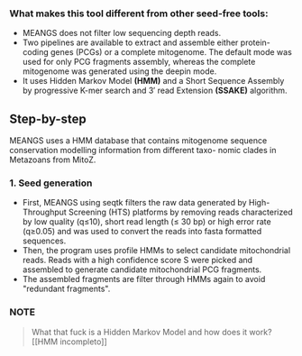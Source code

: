 
### What makes this tool different from other seed-free tools:
+ MEANGS does not filter low sequencing depth reads.
+ Two pipelines are available to extract and assemble either protein-coding genes (PCGs) or a complete mitogenome. The default mode was used for only PCG fragments assembly, whereas the complete mitogenome was generated using the deepin mode.
+ It uses Hidden Markov Model **(HMM)** and a Short Sequence Assembly by progressive K-mer search and 3′ read Extension **(SSAKE)** algorithm.

## Step-by-step

MEANGS uses a HMM database that contains mitogenome sequence conservation modelling information from different taxo- nomic clades in Metazoans from MitoZ.

### 1. Seed generation

+ First, MEANGS using seqtk filters the raw data generated by High-Throughput Screening (HTS) platforms by removing reads characterized by low quality (q≤10), short read length (≤ 30 bp) or high error rate (q≥0.05) and was used to convert the reads into fasta formatted sequences.
+ Then, the program uses profile HMMs to select candidate mitochondrial reads. Reads with a high confidence score S were picked and assembled to generate candidate mitochondrial PCG fragments.
+ The assembled fragments are filter through HMMs again to avoid "redundant fragments".

### NOTE 
> What that fuck is a Hidden Markov Model and how does it work?
> [[HMM incompleto]]


